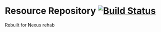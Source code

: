 Resource Repository [![Build Status](https://travis-ci.org/revolutionarysystems/resource-repository.svg?branch=master)](https://travis-ci.org/revolutionarysystems/resource-repository)
===================
Rebuilt for Nexus rehab
